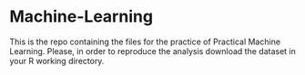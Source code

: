 Machine-Learning
================
This is the repo containing the files for the practice of Practical Machine Learning. Please, in order to reproduce the analysis download the dataset in your R working directory.

